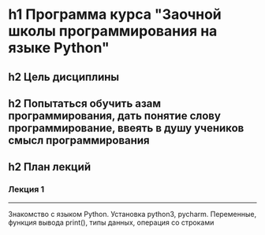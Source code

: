 h1 Программа курса "Заочной школы программирования на языке Python"
=====================
h2 Цель дисциплины
-----------------------------------
h2 Попытаться обучить азам программирования, дать понятие слову программирование, ввеять в душу учеников смысл программирования
-----------------------------------
h2 План лекций
-----------------------------------
### Лекция 1
---
Знакомство с языком Python. Установка python3, pycharm. Переменные, функция вывода print(), типы данных, операция со строками
